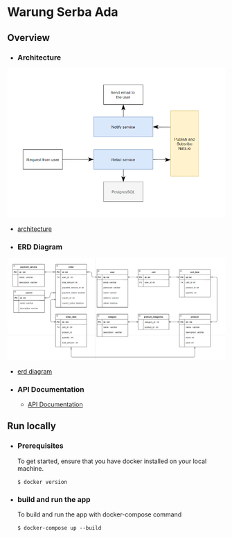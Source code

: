 # Warung Serba Ada

## Overview

- ### Architecture

![architecture](https://raw.githubusercontent.com/zakiafada32/dodolan/main/diagram/architecture.PNG)

- [architecture](https://github.com/zakiafada32/dodolan/blob/main/diagram/architecture.PNG)

- ### ERD Diagram

![erd diagram](https://raw.githubusercontent.com/zakiafada32/dodolan/main/diagram/erd.PNG)

- [erd diagram](https://github.com/zakiafada32/dodolan/blob/main/diagram/erd.PNG)

- ### API Documentation
  - [API Documentation](https://documenter.getpostman.com/view/7470055/UUy1gT1x)

## Run locally

- ### Prerequisites

  To get started, ensure that you have docker installed on your local machine.

  ```
  $ docker version
  ```

- ### build and run the app

  To build and run the app with docker-compose command

  ```
  $ docker-compose up --build
  ```
